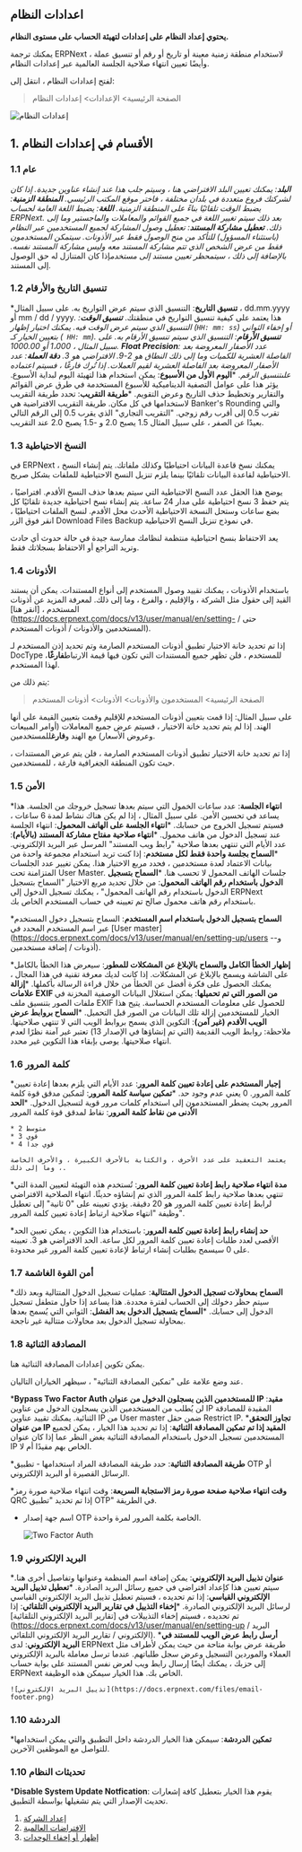 ## اعدادات النظام

**يحتوي إعداد النظام على إعدادات لتهيئة الحساب على مستوى النظام.**

يمكنك ترجمة ERPNext لاستخدام منطقة زمنية معينة أو تاريخ أو رقم أو تنسيق عملة ، وأيضًا تعيين انتهاء صلاحية الجلسة العالمية عبر إعدادات النظام.

لفتح إعدادات النظام ، انتقل إلى:

> الصفحة الرئيسية> الإعدادات> إعدادات النظام

![إعدادات النظام](https://docs.erpnext.com/private/files/system-settings.png)

## 1. الأقسام في إعدادات النظام

### 1.1 عام

***البلد**: يمكنك تعيين البلد الافتراضي هنا ، وسيتم جلب هذا عند إنشاء عناوين جديدة. إذا كان لشركتك فروع متعددة في بلدان مختلفة ، فاختر موقع المكتب الرئيسي.
***المنطقة الزمنية**: يضبط الوقت تلقائيًا بناءً على المنطقة الزمنية.
***اللغة**: يضبط اللغة العامة لحساب ERPNext. بعد ذلك سيتم تغيير اللغة في جميع القوائم والمعاملات والماجستير وما إلى ذلك.
***تعطيل مشاركة المستند**: تعطيل وصول المشاركة لجميع المستخدمين عبر النظام (باستثناء المسؤول) للتأكد من منح الوصول فقط عبر الأذونات. سيتمكن المستخدمون فقط من عرض الشخص الذي تتم مشاركة المستند معه وليس مشاركة المستند نفسه. بالإضافة إلى ذلك ، سيتم**حظر تعيين مستند إلى مستخدم**إذا كان المتنازل له حق الوصول إلى المستند.

### 1.2 تنسيق التاريخ والأرقام

***تنسيق التاريخ**: التنسيق الذي سيتم عرض التواريخ به. على سبيل المثال ، dd.mm.yyyy أو mm / dd / yyyy. هذا يعتمد على كيفية تنسيق التواريخ في منطقتك.
***تنسيق الوقت**: التنسيق الذي سيتم عرض الوقت فيه. يمكنك اختيار إظهار (`HH: mm: ss`) أو إخفاء الثواني بتعيين الخيار كـ (` HH: mm`).
***تنسيق الأرقام**: التنسيق الذي سيتم تنسيق الأرقام به. على سبيل المثال ، 1،000 أو 1000.00.
***Float Precision**: عدد الأصفار المعروضة بعد الفاصلة العشرية للكميات وما إلى ذلك النطاق هو 2-9. الافتراضي هو 3.
***دقة العملة**: عدد الأصفار المعروضة بعد الفاصلة العشرية لقيم العملات. إذا تُرك فارغًا ، فسيتم اعتماده على**تنسيق الرقم**.
***اليوم الأول من الأسبوع**: يمكن استخدام هذا لتهيئة اليوم لبداية الأسبوع. يؤثر هذا على عوامل التصفية الديناميكية للأسبوع المستخدمة في طرق عرض القوائم والتقارير وتخطيط حذف التاريخ وعرض التقويم.
***طريقة التقريب**: تحدد طريقة التقريب لاستخدامها في كل مكان. طريقة التقريب الافتراضية هي Banker's Rounding والتي تقرب 0.5 إلى أقرب رقم زوجي. "التقريب التجاري" الذي يقرب 0.5 إلى الرقم التالي بعيدًا عن الصفر ، على سبيل المثال 1.5 يصبح 2.0 و -1.5 يصبح 2.0 عند التقريب.

### 1.3 النسخ الاحتياطية

في ERPNext ، يمكنك نسخ قاعدة البيانات احتياطيًا وكذلك ملفاتك. يتم إنشاء النسخ الاحتياطية لقاعدة البيانات تلقائيًا بينما يلزم تنزيل النسخ الاحتياطية للملفات بشكل صريح.

يوضح هذا الحقل عدد النسخ الاحتياطية التي سيتم بعدها حذف النسخ الأقدم. افتراضيًا ، يتم حفظ 3 نسخ احتياطية على مدار 24 ساعة. يتم إنشاء نسخ احتياطية جديدة تلقائيًا كل بضع ساعات وستحل النسخة الاحتياطية الأحدث محل الأقدم. لنسخ الملفات احتياطيًا ، انقر فوق الزر Download Files Backup في نموذج تنزيل النسخ الاحتياطية.

يعد الاحتفاظ بنسخ احتياطية منتظمة لنظامك ممارسة جيدة في حالة حدوث أي حادث وتريد التراجع أو الاحتفاظ بسجلاتك فقط.

### 1.4 الأذونات

باستخدام الأذونات ، يمكنك تقييد وصول المستخدم إلى أنواع المستندات. يمكن أن يستند القيد إلى حقول مثل الشركة ، والإقليم ، والفرع ، وما إلى ذلك. لمعرفة المزيد عن أذونات المستخدم ، [انقر هنا](https://docs.erpnext.com/docs/v13/user/manual/en/setting- حتى / المستخدمين والأذونات / أذونات المستخدم).

إذا تم تحديد خانة الاختيار تطبيق أذونات المستخدم الصارمة وتم تحديد إذن المستخدم لـ DocType للمستخدم ، فلن تظهر جميع المستندات التي تكون فيها قيمة الارتباط**فارغًا**، لهذا المستخدم.

يتم ذلك من:

> الصفحة الرئيسية> المستخدمون والأذونات> الأذونات> أذونات المستخدم

على سبيل المثال: إذا قمت بتعيين أذونات المستخدم للإقليم وقمت بتعيين القيمة على أنها الهند. إذا لم يتم تحديد خانة الاختيار ، فسيتم عرض جميع المعاملات (أوامر المبيعات وعروض الأسعار) مع الهند و**فارغ**للمستخدمين.

إذا تم تحديد خانة الاختيار تطبيق أذونات المستخدم الصارمة ، فلن يتم عرض المستندات ، حيث تكون المنطقة الجغرافية فارغة ، للمستخدمين.

### 1.5 الأمن

***انتهاء الجلسة**: عدد ساعات الخمول التي سيتم بعدها تسجيل خروجك من الجلسة. هذا يساعد في تحسين الأمن. على سبيل المثال ، إذا لم يكن هناك نشاط لمدة 6 ساعات ، فسيتم تسجيل الخروج من حسابك.
***انتهاء الجلسة على الهاتف المحمول**: انتهاء الجلسة عند تسجيل الدخول من هاتف محمول.
***انتهاء صلاحية مفتاح مشاركة المستند (بالأيام)**: عدد الأيام التي تنتهي بعدها صلاحية "رابط ويب المستند" المرسل عبر البريد الإلكتروني.
***السماح بجلسة واحدة فقط لكل مستخدم**: إذا كنت تريد استخدام مجموعة واحدة من بيانات الاعتماد لعدة مستخدمين ، فحدد مربع الاختيار هذا. يمكن تغيير عدد الجلسات المتزامنة تحت User Master. جلسات الهاتف المحمول لا تحسب هنا.
***السماح بتسجيل الدخول باستخدام رقم الهاتف المحمول**: من خلال تحديد مربع الاختيار "السماح بتسجيل الدخول باستخدام رقم الهاتف المحمول" ، يمكنك تسجيل الدخول إلى ERPNext باستخدام رقم هاتف محمول صالح تم تعيينه في حساب المستخدم الخاص بك.
    
***السماح بتسجيل الدخول باستخدام اسم المستخدم**: السماح بتسجيل دخول المستخدم عبر اسم المستخدم المحدد في [User master](https://docs.erpnext.com/docs/v13/user/manual/en/setting-up/users -و- أذونات / إضافة مستخدمين).
    
***إظهار الخطأ الكامل والسماح بالإبلاغ عن المشكلات للمطور**: سيعرض هذا الخطأ بالكامل على الشاشة ويسمح بالإبلاغ عن المشكلات. إذا كانت لديك معرفة تقنية في هذا المجال ، يمكنك الحصول على فكرة أفضل عن الخطأ من خلال قراءة الرسالة بأكملها.
***إزالة علامات EXIF ​​من الصور التي تم تحميلها**: يمكن استغلال البيانات الوصفية المخزنة في ملفات الصور بتنسيق ملف EXIF ​​للحصول على معلومات المستخدم الحساسة. يتيح هذا الخيار للمستخدمين إزالة تلك البيانات من الصور قبل التحميل.
***السماح بروابط عرض الويب الأقدم (غير آمن)**: التكوين الذي يسمح بروابط الويب التي لا تنتهي صلاحيتها. ملاحظة: روابط الويب القديمة (التي تم إنشاؤها في الإصدار 13) تعتبر غير آمنة نظرًا لعدم انتهاء صلاحيتها. يوصى بإبقاء هذا التكوين غير محدد.

### 1.6 كلمة المرور

***إجبار المستخدم على إعادة تعيين كلمة المرور**: عدد الأيام التي يلزم بعدها إعادة تعيين كلمة المرور. 0 يعني عدم وجود حد.
***تمكين سياسة كلمة المرور**: لتمكين مدقق قوة كلمة المرور بحيث يضطر المستخدمون إلى استخدام كلمات مرور قوية لتسجيل الدخول.
***الحد الأدنى من نقاط كلمة المرور**: نقاط لمدقق قوة كلمة المرور
    
    * 2 متوسط
    * 3 قوي
    * 4 قوي جدا
    
    يعتمد التعقيد على عدد الأحرف ، والكتابة بالأحرف الكبيرة ، والأحرف الخاصة ، وما إلى ذلك.
    
***مدة انتهاء صلاحية رابط إعادة تعيين كلمة المرور**: تُستخدم هذه التهيئة لتعيين المدة التي تنتهي بعدها صلاحية رابط كلمة المرور الذي تم إنشاؤه حديثًا. انتهاء الصلاحية الافتراضي لرابط إعادة تعيين كلمة المرور هو 20 دقيقة. يؤدي تعيينه على "0 ثانية" إلى تعطيل وظيفة "انتهاء صلاحية ارتباط إعادة تعيين كلمة المرور".
    
***حد إنشاء رابط إعادة تعيين كلمة المرور**: باستخدام هذا التكوين ، يمكن تعيين الحد الأقصى لعدد طلبات إعادة تعيين كلمة المرور لكل ساعة. الحد الافتراضي هو 3. تعيينه على 0 سيسمح بطلبات إنشاء ارتباط لإعادة تعيين كلمة المرور غير محدودة.

### 1.7 أمن القوة الغاشمة

***السماح بمحاولات تسجيل الدخول المتتالية**: عمليات تسجيل الدخول المتتالية وبعد ذلك سيتم حظر دخولك إلى الحساب لفترة محددة. هذا يساعد إذا حاول متطفل تسجيل الدخول إلى حسابك.
***السماح بتسجيل الدخول بعد الفشل**: الثواني التي يُسمح بعدها بمحاولة تسجيل الدخول بعد محاولات متتالية غير ناجحة.

### 1.8 المصادقة الثنائية

يمكن تكوين إعدادات المصادقة الثنائية هنا.

عند وضع علامة على "تمكين المصادقة الثنائية" ، سيظهر الخياران التاليان.

***Bypass Two Factor Auth للمستخدمين الذين يسجلون الدخول من عنوان IP مقيد**: لن يُطلب من المستخدمين الذين يسجلون الدخول من عناوين IP المقيدة للمصادقة الثنائية. يمكنك تقييد عناوين IP من User master ضمن حقل Restrict IP.
***تجاوز التحقق من عنوان IP المقيد إذا تم تمكين المصادقة الثنائية**: إذا تم تحديد هذا الخيار ، يمكن لجميع المستخدمين تسجيل الدخول باستخدام المصادقة الثنائية بغض النظر عما إذا كان عنوان IP الخاص بهم مقيدًا أم لا.
    
***طريقة المصادقة الثنائية**: حدد طريقة المصادقة المراد استخدامها - تطبيق OTP أو الرسائل القصيرة أو البريد الإلكتروني.
    
***وقت انتهاء صلاحية صفحة صورة رمز الاستجابة السريعة**: وقت انتهاء صلاحية صورة رمز QRC إذا تم تحديد "تطبيق OTP" في الطريقة.
* اسم جهة إصدار OTP الخاصة بكلمة المرور لمرة واحدة.
    
    ![Two Factor Auth](https://docs.erpnext.com/files/twofactor-settings.png)
    

### 1.9 البريد الإلكتروني

***عنوان تذييل البريد الإلكتروني**: يمكن إضافة اسم المنظمة وعنوانها وتفاصيل أخرى هنا. سيتم تعيين هذا كإعداد افتراضي في جميع رسائل البريد الصادرة.
***تعطيل تذييل البريد الإلكتروني القياسي**: إذا تم تحديده ، فسيتم تعطيل تذييل البريد الإلكتروني القياسي لرسائل البريد الإلكتروني الصادرة.
***إخفاء التذييل في تقارير البريد الإلكتروني التلقائي**: إذا تم تحديده ، فسيتم إخفاء التذييلات في [تقارير البريد الإلكتروني التلقائية](https://docs.erpnext.com/docs/v13/user/manual/en/setting-up / البريد الإلكتروني / تقارير البريد الإلكتروني التلقائي).
***أرسل رابط عرض الويب للمستند في البريد الإلكتروني**: لدى ERPNext طريقة عرض بوابة متاحة من حيث يمكن لأطراف مثل العملاء والموردين التسجيل وعرض سجل طلباتهم. عندما ترسل معاملة بالبريد الإلكتروني إلى حزبك ، يمكنك أيضًا إرسال رابط ويب لعرض نفس المستند على بوابة حساب ERPNext الخاص بك. هذا الخيار سيمكن هذه الوظيفة.
    
    ![تذييل البريد الإلكتروني](https://docs.erpnext.com/files/email-footer.png)
    

### 1.10 الدردشة

***تمكين الدردشة**: سيمكن هذا الخيار الدردشة داخل التطبيق والتي يمكن استخدامها للتواصل مع الموظفين الآخرين.

### 1.10 تحديثات النظام

***Disable System Update Notfication**: يقوم هذا الخيار بتعطيل كافة إشعارات تحديث الإصدار التي يتم تشغيلها بواسطة التطبيق.

1. [إعداد الشركة](https://docs.erpnext.com/docs/v13/user/manual/en/setting-up/company-setup)
2. [الافتراضات العالمية](https://docs.erpnext.com/docs/v13/user/manual/en/setting-up/settings/global-defaults)
3. [إظهار أو إخفاء الوحدات](https://docs.erpnext.com/docs/v13/user/manual/en/setting-up/settings/show-hide-modules)